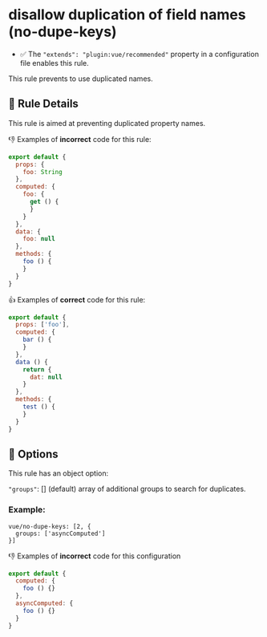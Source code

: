 # disallow duplication of field names (no-dupe-keys)

- :white_check_mark: The `"extends": "plugin:vue/recommended"` property in a configuration file enables this rule.

This rule prevents to use duplicated names.

## :book: Rule Details

This rule is aimed at preventing duplicated property names.

:-1: Examples of **incorrect** code for this rule:

```js
export default {
  props: {
    foo: String
  },
  computed: {
    foo: {
      get () {
      }
    }
  },
  data: {
    foo: null
  },
  methods: {
    foo () {
    }
  }
}
```

:+1: Examples of **correct** code for this rule:

```js
export default {
  props: ['foo'],
  computed: {
    bar () {
    }
  },
  data () {
    return {
      dat: null
    }
  },
  methods: {
    test () {
    }
  }
}
```

## :wrench: Options

This rule has an object option:

`"groups"`: [] (default) array of additional groups to search for duplicates.

### Example:

```
vue/no-dupe-keys: [2, {
  groups: ['asyncComputed']
}]
```

:-1: Examples of **incorrect** code for this configuration

```js
export default {
  computed: {
    foo () {}
  },
  asyncComputed: {
    foo () {}
  }
}
```
